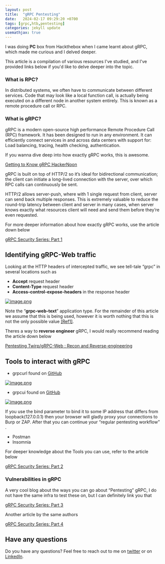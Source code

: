 ```yaml
---
layout: post
title:  "gRPC Pentesting"
date:   2024-02-17 09:29:20 +0700
tags: [grpc,htb,pentesting]
categories: jekyll update
usemathjax: true
---
```

I was doing **PC** box from Hackthebox when I came learnt about gRPC, which made me curious and I delved deeper.

This article is a compilation of various resources I've studied, and I've provided links below if you'd like to delve deeper into the topic.

### What is RPC?

In distributed systems, we often have to communicate between different services. Code that may look like a local function call, is actually being executed on a different node in another system entirely. This is known as a remote procedure call or RPC.

### What is gRPC?

gRPC is a modern open-source high performance Remote Procedure Call (RPC) framework. It has been designed to run in any environment. It can efficiently connect services in and across data centers with support for: Load balancing, tracing, health checking, authentication.

If you wanna dive deep into how exactly gRPC works, this is awesome.

[Getting to Know gRPC HackerNoon](https://hackernoon.com/getting-to-know-grpc)

gRPC is built on top of HTTP/2 so it’s ideal for bidirectional communication; the client can initiate a long-lived connection with the server, over which RPC calls can continuously be sent.

HTTP/2 allows server-push, where with 1 single request from client, server can send back multiple responses. This is extremely valuable to reduce the round-trip latency between client and server in many cases, when server knows exactly what resources client will need and send them before they’re even requested.

For more deeper information about how exactly gRPC works, use the article down below

[gRPC Security Series: Part 1](https://medium.com/@ibm_ptc_security/grpc-security-series-part-1-c0059362c4b5)

## **Identifying gRPC-Web traffic**

Looking at the HTTP headers of intercepted traffic, we see tell-tale “grpc” in several locations such as

- **Accept** request header
- **Content-Type** request header
- **Access-control-expose-headers** in the response header

[![image.png](https://i.postimg.cc/FKTTyfZw/image.png)](https://postimg.cc/gw6yd21K)

Note the “**grpc-web-text**” application type. For the remainder of this article we assume that this is being used, however it is worth nothing that this is not the only possible value [[Ref1]](https://github.com/grpc/grpc-web#wire-format-mode).

Theres a way to **reverse engineer** gRPC, I would really recommend reading the article down below

[Pentesting Twirp/gRPC-Web : Recon and Reverse-engineering](https://www.linkedin.com/pulse/pentesting-grpc-web-recon-reverse-engineering-marouane-belabbassi/)

## Tools to interact with gRPC

- grpcurl found on [GitHub](https://github.com/fullstorydev/grpcurl)

[![image.png](https://i.postimg.cc/tJqRLMPs/image.png)](https://postimg.cc/wyrdNFwz)

- grpcui found on [GitHub](https://github.com/fullstorydev/grpcui)

[![image.png](https://i.postimg.cc/3N4fJK2V/image.png)](https://postimg.cc/gLpHgbSH)

If you use the bind parameter to bind it to some IP address that differs from loopback(127.0.0.1) then your browser will gladly proxy your connections to Burp or ZAP. After that you can continue your “regular pentesting workflow” .

- Postman
- Insomnia

For deeper knowledge about the Tools you can use, refer to the article below

[gRPC Security Series: Part 2](https://medium.com/@ibm_ptc_security/grpc-security-series-part-2-b1fd38f8cd88)

### Vulnerabilities in gRPC

A very cool blog about the ways you can go about “Pentesting” gRPC,
I do not have the same infra to test these on, but I can definitely link you that

[gRPC Security Series: Part 3](https://medium.com/@ibm_ptc_security/grpc-security-series-part-3-c92f3b687dd9)

Another article by the same authors

[gRPC Security Series: Part 4](https://medium.com/@ibm_ptc_security/grpc-security-series-part-4-f1c260bbb00a)

## Have any questions
Do you have any questions? Feel free to reach out to me on [twitter](https://twitter.com/rach1tarora) or on [LinkedIn](https://www.linkedin.com/in/rach1tarora/).